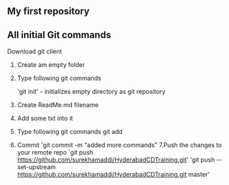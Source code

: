 ## My first repository

## All initial Git commands ######

Download git client

1. Create am empty folder
2. Type following git commands

	'git init'
		- initializes empty directory as git repository
3. Create ReadMe.md filename
4. Add some txt into it
5. Type following git commands
	git add <filename>
6. Commit 
	'git commit -m "added more commands"
7.Push the changes to your remote repo 
	`git push https://github.com/surekhamaddi/HyderabadCDTraining.git'
	'git push --set-upstream https://github.com/surekhamaddi/HyderabadCDTraining.git master'

